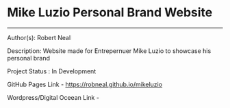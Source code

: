 # Mike Luzio Personal Brand Website

---

Author(s): Robert Neal 

Description: Website made for Entrepernuer Mike Luzio to showcase his personal brand 

Project Status : In Development

GitHub Pages Link - https://robneal.github.io/mikeluzio

Wordpress/Digital Oceean Link  - 
